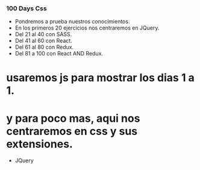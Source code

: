 ### 100 Days Css
- Pondremos a prueba nuestros conocimientos.
- En los primeros 20 ejercicios nos centraremos en JQuery.
- Del 21 al 40 con SASS.
- Del 41 al 60 con React.
- Del 61 al 80 con Redux.
- Del 81 a 100 con React AND Redux.

# usaremos js para mostrar los dias 1 a 1.
# y para poco mas, aqui nos centraremos en css y sus extensiones.

- JQuery 